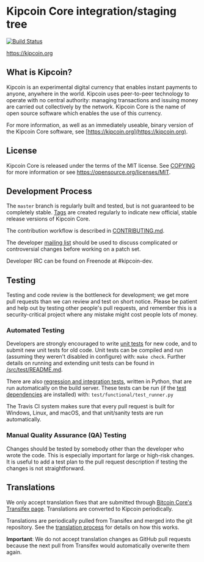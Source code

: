 Kipcoin Core integration/staging tree
=====================================

[![Build Status](https://travis-ci.org/kipcoin-project/kipcoin.svg?branch=master)](https://travis-ci.org/kipcoin-project/kipcoin)

https://kipcoin.org

What is Kipcoin?
----------------

Kipcoin is an experimental digital currency that enables instant payments to
anyone, anywhere in the world. Kipcoin uses peer-to-peer technology to operate
with no central authority: managing transactions and issuing money are carried
out collectively by the network. Kipcoin Core is the name of open source
software which enables the use of this currency.

For more information, as well as an immediately useable, binary version of
the Kipcoin Core software, see [https://kipcoin.org](https://kipcoin.org).

License
-------

Kipcoin Core is released under the terms of the MIT license. See [COPYING](COPYING) for more
information or see https://opensource.org/licenses/MIT.

Development Process
-------------------

The `master` branch is regularly built and tested, but is not guaranteed to be
completely stable. [Tags](https://github.com/kipcoin-project/kipcoin/tags) are created
regularly to indicate new official, stable release versions of Kipcoin Core.

The contribution workflow is described in [CONTRIBUTING.md](CONTRIBUTING.md).

The developer [mailing list](https://groups.google.com/forum/#!forum/kipcoin-dev)
should be used to discuss complicated or controversial changes before working
on a patch set.

Developer IRC can be found on Freenode at #kipcoin-dev.

Testing
-------

Testing and code review is the bottleneck for development; we get more pull
requests than we can review and test on short notice. Please be patient and help out by testing
other people's pull requests, and remember this is a security-critical project where any mistake might cost people
lots of money.

### Automated Testing

Developers are strongly encouraged to write [unit tests](src/test/README.md) for new code, and to
submit new unit tests for old code. Unit tests can be compiled and run
(assuming they weren't disabled in configure) with: `make check`. Further details on running
and extending unit tests can be found in [/src/test/README.md](/src/test/README.md).

There are also [regression and integration tests](/test), written
in Python, that are run automatically on the build server.
These tests can be run (if the [test dependencies](/test) are installed) with: `test/functional/test_runner.py`

The Travis CI system makes sure that every pull request is built for Windows, Linux, and macOS, and that unit/sanity tests are run automatically.

### Manual Quality Assurance (QA) Testing

Changes should be tested by somebody other than the developer who wrote the
code. This is especially important for large or high-risk changes. It is useful
to add a test plan to the pull request description if testing the changes is
not straightforward.

Translations
------------

We only accept translation fixes that are submitted through [Bitcoin Core's Transifex page](https://www.transifex.com/projects/p/bitcoin/).
Translations are converted to Kipcoin periodically.

Translations are periodically pulled from Transifex and merged into the git repository. See the
[translation process](doc/translation_process.md) for details on how this works.

**Important**: We do not accept translation changes as GitHub pull requests because the next
pull from Transifex would automatically overwrite them again.
